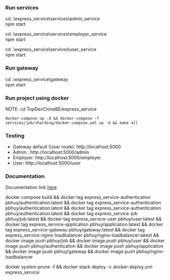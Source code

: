 ### Run services

cd .\express_service\services\admin_service\
npm start

cd .\express_service\services\employer_service\
npm start

cd .\express_service\services\user_service\
npm start

### Run gateway

cd .\express_service\gateway\
npm start

### Run project using docker

NOTE: cd TopDevCloneBE/express_service

```
docker-compose up -d && docker-compose -f services/job/sharding/docker-compose.yml up -d && make all
```

### Testing

- Gateway default (User route): http://localhost:5000
- Admin : http://localhost:5000/admin
- Employer: http://localhost:5000/employer
- User: http://localhost:5000/user

### Documentation

Documentation link [here](https://documenter.getpostman.com/view/34533462/2sA3Bt1UTM)

docker compose build &&
docker tag express_service-authentication pbhuy/authentication:latest &&
docker tag express_service-authentication pbhuy/authentication:latest &&
docker tag express_service-authentication pbhuy/authentication:latest &&
docker tag express_service-job pbhuy/job:latest &&
docker tag express_service-user pbhuy/user:latest &&
docker tag express_service-application pbhuy/application:latest &&
docker tag express_service-gateway pbhuy/gateway:latest &&
docker tag express_service-nginx-loadbalancer pbhuy/nginx-loadbalancer:latest &&
docker image push pbhuy/job &&
docker image push pbhuy/user &&
docker image push pbhuy/authentication &&
docker image push pbhuy/application &&
docker image push pbhuy/gateway &&
docker image push pbhuy/nginx-loadbalancer

docker system prune -f && docker stack deploy -c docker-deploy.yml express_service
